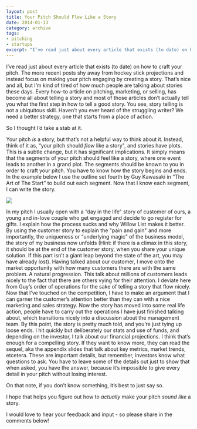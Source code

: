 ```yaml
---
layout: post
title: Your Pitch Should Flow Like a Story
date: 2014-01-13
category: archive
tags:
- pitching
- startups
excerpt: "I’ve read just about every article that exists (to date) on how to craft your pitch. The more recent posts shy away from hockey stick projections and instead focus on making your pitch engaging by creating a story. That’s nice and all, but..."
---
```


I’ve read just about every article that exists (to date) on how to craft your pitch. The more recent posts shy away from hockey stick projections and instead focus on making your pitch engaging by creating a story. That’s nice and all, but I’m kind of tired of how much people are talking about stories these days. Every how-to article on pitching, marketing, or selling, has become all about telling a story and most of those articles don’t actually tell you what the first step in how to tell a good story. You see, story telling is not a ubiquitous skill. Haven’t you ever heard of the struggling writer? We need a better strategy, one that starts from a place of action.

So I thought I’d take a stab at it.

Your pitch _is_ a story, but that’s not a helpful way to think about it. Instead, think of it as, “your pitch should _flow_ like a story", and stories have plots. This is a subtle change, but it has significant implications. It simply means that the segments of your pitch should feel like a story, where one event leads to another in a grand plot. The segments should be known to you in order to craft your pitch. You have to know how the story begins and ends. In the example below I use the outline set fourth by Guy Kawasaki in “The Art of The Start" to build out each segment. Now that I know each segment, I can write the story.

![](http://postachio-images.s3-website-us-east-1.amazonaws.com/357b9a078a599b955d8ae995b8346a0b.jpg)

In my pitch I usually open with a “day in the life" story of customer of ours, a young and in-love couple who get engaged and decide to go register for gifts. I explain how the process sucks and why Willow List makes it better. By using the customer story to explain the "pain and gain" and more importantly, the uniqueness or “underlying magic" of the business model, the story of my business now unfolds (Hint: if there is a climax in this story, it should be at the end of the customer story, when you share your unique solution. If this part isn’t a giant leap beyond the state of the art, you may have already lost). Having talked about our customer, I move onto the market opportunity with how many customers there are with the same problem. A natural progression. This talk about millions of customers leads nicely to the fact that there are others vying for their attention. I deviate here from Guy’s order of operations for the sake of telling a story that flow nicely. Now that I’ve touched on the competition, I have to make an argument that I can garner the customer’s attention better than they can with a nice marketing and sales strategy. Now the story has moved into some real life action, people have to carry out the operations I have just finished talking about, which transitions nicely into a discussion about the management team. By this point, the story is pretty much told, and you’re just tying up loose ends. I hit quickly but deliberately our stats and use of funds, and depending on the investor, I talk about our financial projections. I think that’s enough for a compelling story. If they want to know more, they can read the sequel, aka the appendix slides that talk about key metrics, market trends, etcetera. These are important details, but remember, investors know what questions to ask. You have to leave some of the details out just to show that when asked, you have the answer, because it’s impossible to give every detail in your pitch without losing interest.

On that note, if you don’t know something, it’s best to just say so.

I hope that helps you figure out how to _actually_ make your pitch _sound like_ a story.

I would love to hear your feedback and input - so please share in the comments below!
